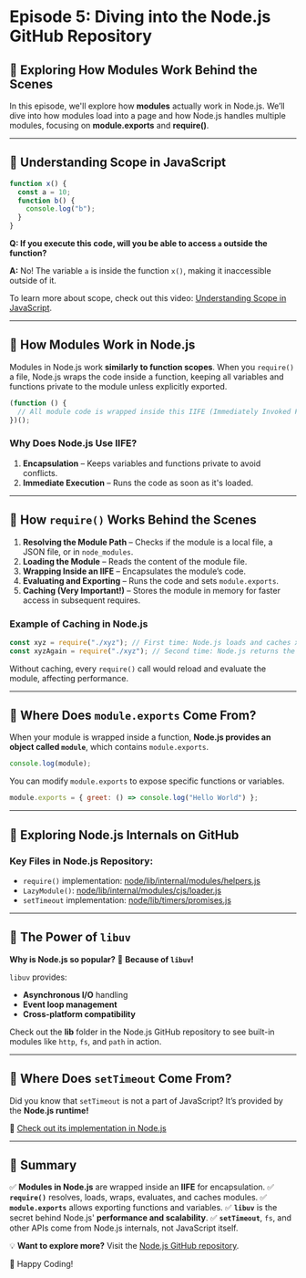 # Episode 5: Diving into the Node.js GitHub Repository

## 🚀 Exploring How Modules Work Behind the Scenes

In this episode, we'll explore how **modules** actually work in Node.js. We’ll dive into how modules load into a page and how Node.js handles multiple modules, focusing on **module.exports** and **require()**.

---

## 🔹 Understanding Scope in JavaScript

```javascript
function x() {
  const a = 10;
  function b() {
    console.log("b");
  }
}
```

**Q: If you execute this code, will you be able to access `a` outside the function?**

**A:** No! The variable `a` is inside the function `x()`, making it inaccessible outside of it.

To learn more about scope, check out this video: [Understanding Scope in JavaScript](#).

---

## 🔹 How Modules Work in Node.js

Modules in Node.js work **similarly to function scopes**. When you `require()` a file, Node.js wraps the code inside a function, keeping all variables and functions private to the module unless explicitly exported.

```javascript
(function () {
  // All module code is wrapped inside this IIFE (Immediately Invoked Function Expression)
})();
```

### **Why Does Node.js Use IIFE?**

1. **Encapsulation** – Keeps variables and functions private to avoid conflicts.
2. **Immediate Execution** – Runs the code as soon as it's loaded.

---

## 🔹 How `require()` Works Behind the Scenes

1. **Resolving the Module Path** – Checks if the module is a local file, a JSON file, or in `node_modules`.
2. **Loading the Module** – Reads the content of the module file.
3. **Wrapping Inside an IIFE** – Encapsulates the module’s code.
4. **Evaluating and Exporting** – Runs the code and sets `module.exports`.
5. **Caching (Very Important!)** – Stores the module in memory for faster access in subsequent requires.

### **Example of Caching in Node.js**

```javascript
const xyz = require("./xyz"); // First time: Node.js loads and caches xyz module
const xyzAgain = require("./xyz"); // Second time: Node.js returns the cached module
```

Without caching, every `require()` call would reload and evaluate the module, affecting performance.

---

## 🔹 Where Does `module.exports` Come From?

When your module is wrapped inside a function, **Node.js provides an object called `module`**, which contains `module.exports`.

```javascript
console.log(module);
```

You can modify `module.exports` to expose specific functions or variables.

```javascript
module.exports = { greet: () => console.log("Hello World") };
```

---

## 🔹 Exploring Node.js Internals on GitHub

### **Key Files in Node.js Repository:**

- `require()` implementation: [node/lib/internal/modules/helpers.js](https://github.com/nodejs/node/blob/main/lib/internal/modules/helpers.js)
- `LazyModule()`: [node/lib/internal/modules/cjs/loader.js](https://github.com/nodejs/node/blob/main/lib/internal/modules/cjs/loader.js)
- `setTimeout` implementation: [node/lib/timers/promises.js](https://github.com/nodejs/node/blob/main/lib/timers/promises.js)

---

## 🔹 The Power of `libuv`

**Why is Node.js so popular?** 🚀 **Because of `libuv`!**

`libuv` provides:

- **Asynchronous I/O** handling
- **Event loop management**
- **Cross-platform compatibility**

Check out the **lib** folder in the Node.js GitHub repository to see built-in modules like `http`, `fs`, and `path` in action.

---

## 🔹 Where Does `setTimeout` Come From?

Did you know that `setTimeout` is not a part of JavaScript? It’s provided by the **Node.js runtime!**

🔗 [Check out its implementation in Node.js](https://github.com/nodejs/node/blob/main/lib/timers/promises.js)

---

## 📌 Summary

✅ **Modules in Node.js** are wrapped inside an **IIFE** for encapsulation.
✅ **`require()`** resolves, loads, wraps, evaluates, and caches modules.
✅ **`module.exports`** allows exporting functions and variables.
✅ **`libuv`** is the secret behind Node.js' **performance and scalability**.
✅ **`setTimeout`**, `fs`, and other APIs come from Node.js internals, not JavaScript itself.

💡 **Want to explore more?** Visit the [Node.js GitHub repository](https://github.com/nodejs/node).

🚀 Happy Coding!
